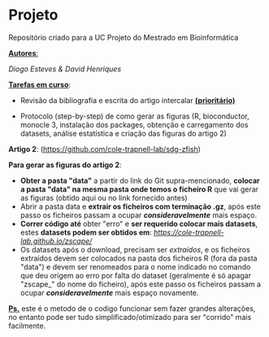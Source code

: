 # **Projeto**
Repositório criado para a UC Projeto do Mestrado em Bioinformática

<ins>**Autores**:</ins>  

*Diogo Esteves & David Henriques*


<ins>**Tarefas em curso**</ins>:

- Revisão da bibliografia e escrita do artigo intercalar <ins>**(prioritário)**</ins>

- Protocolo (step-by-step) de como gerar as figuras (R, bioconductor, monocle 3, instalação dos packages, obtenção e carregamento dos datasets, análise estatística e criação das figuras do artigo 2)

**Artigo 2**:
(https://github.com/cole-trapnell-lab/sdg-zfish)

**Para gerar as figuras do artigo 2**:  
- **Obter a pasta "data"** a partir do link do Git supra-mencionado, **colocar a pasta "data" na mesma pasta onde temos o ficheiro R** que vai gerar as figuras (obtido aqui ou no link fornecido antes)
- Abrir a pasta data e **extrair os ficheiros com terminação .gz**, após este passo os ficheiros passam a ocupar ***consideravelmente*** mais espaço.
- **Correr código até** obter "erro" e **ser requerido colocar mais datasets**, estes **datasets podem ser obtidos em**: *https://cole-trapnell-lab.github.io/zscape/*
- Os datasets após o download, precisam ser *extraídos*, e os ficheiros extraídos devem ser colocados na pasta dos ficheiros R (fora da pasta "data") e devem ser renomeados para o nome indicado no comando que deu origem ao erro por falta do dataset (geralmente é só apagar "zscape_" do nome do ficheiro), após este passo os ficheiros passam a ocupar ***consideravelmente*** mais espaço novamente. 

<ins>**Ps.**</ins> este é o metodo de o codigo funcionar sem fazer grandes alterações, no entanto pode ser tudo simplificado/otimizado para ser "corrido" mais facilmente.
